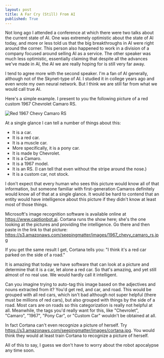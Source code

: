 ```yaml
---
layout: post
title: A Far Cry (Still) From AI
published: True
---
```

Not long ago I attended a conference at which there were two talks about the current state of AI.  One was extremely optimistic about the state of AI today, and more or less told us that the big breakthroughs in AI were right around the corner.  This person also happened to work in a division of a company focused around selling AI as a service.  The other speaker was much less optimistic, essentially claiming that despite all the advances we've made in AI, the AI we are really hoping for is still very far away.

I tend to agree more with the second speaker.  I'm a fan of AI generally, although not of the Skynet-type of AI.  I studied it in college years ago and even wrote my own neural network.  But I think we are still far from what we would call true AI.

Here's a simple example.  I present to you the following picture of a red custom 1967 Chevrolet Camaro RS.

![Red 1967 Chevy Camaro RS](https://s3.amazonaws.com/seepingmatter/images/1967_chevy_camaro_rs.jpg)

At a single glance I can tell a number of things about this:
* It is a car.
* It is a red car.
* It is a muscle car.
* More specifically, it is a pony car.
* It is made by Chevrolet.
* It is a Camaro.
* It is a 1967 model.
* It is an RS.  (I can tell that even without the stripe around the nose.)
* It is a custom car, not stock.

I don't expect that every human who sees this picture would know all of that information, but someone familiar with first-generation Camaros definitely would know all of that at a single glance.  It would be hard to contend that an entity would have intelligence about this picture if they didn't know at least most of those things.

Microsoft's image recognition software is available online at https://www.captionbot.ai.  Cortana runs the show here; she's the one looking at the pictures and providing the intelligence.  Go there and then paste in the link to that picture:  https://s3.amazonaws.com/seepingmatter/images/1967_chevy_camaro_rs.jpg

If you get the same result I get, Cortana tells you:  "I think it's a red car parked on the side of a road."

It is amazing that today we have software that can look at a picture and determine that it is a car, let alone a red car.  So that's amazing, and yet still almost of no real use.  We would hardly call it intelligent.

Can you imagine trying to auto-tag this image based on the adjectives and nouns extracted from it?  You'd get red, and car, and road.  This would be grouped with all red cars, which isn't bad although not super helpful (there must be millions of red cars), but also grouped with things by the side of a road.  Most cars are on roads so this categorization is really not helpful at all.  Meanwhile, the tags you'd really want for this, like "Chevrolet", "Camaro", "1967", "Pony Car", or "Custom Car" wouldn't be obtained at all.

In fact Cortana can't even recognize a picture of herself.  Try https://s3.amazonaws.com/seepingmatter/images/cortana.jpg.  You would think they would at least train Cortana to recognize a picture of herself.

All of this to say, I guess we don't have to worry about the robot apocalypse any time soon.

